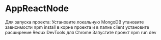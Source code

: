 # AppReactNode

Для запуска проекта:
Установите локальную MongoDB
утановите зависимости npm install в корне проекта и в папке client
установите расширение Redux DevTools для Chrome
Запустите проект npm run dev
